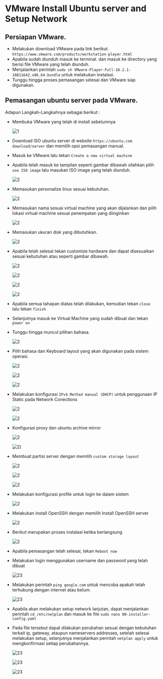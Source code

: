 # VMware Install Ubuntu server and Setup Network

## Persiapan VMware.

- Melakukan download VMware pada link berikut. `https://www.vmware.com/products/workstation-player.html`
- Apabila sudah diunduh masuk ke terminal. dan masuk ke directory yang berisi file VMware yang telah diunduh.
- Menjalankan perintah `sudo sh VMware-Player-Full-16.2.1-18811642.x86_64.bundle` untuk melakukan instalasi.
- Tunggu hingga proses pemasangan selesai dan VMware siap digunakan.

## Pemasangan ubuntu server pada VMware.

Adapun Langkah-Langkahnya sebagai berikut :

- Membuka VMware yang telah di install sebelumnya

  ![1](assets/vmware-1.png)

- Download ISO ubuntu server di website `https://ubuntu.com download/server` dan memilih opsi pemasangan manual.
- Masuk ke VMware lalu tekan `Create a new virtual machine`
- Apabila telah masuk ke tampilan seperti gambar dibawah silahkan pilih `use ISO image` lalu masukan ISO image yang telah diunduh.

  ![2](assets/vmware-2.png)

- Memasukan personalize linux sesuai kebutuhan.

  ![2](assets/vmware-3.png)

- Memasukan nama sesuai virtual machine yang akan dijalankan dan pilih lokasi virtual machine sesuai penempatan yang diinginkan

  ![2](assets/vmware-4.png)

- Memasukan ukuran disk yang dibutuhkan.

  ![2](assets/vmware-5.png)

- Apabila telah selesai tekan customize hardware dan dapat disesuaikan sesuai kebutuhan atau seperti gambar dibawah.

  ![2](assets/vmware-6.png)

  ![2](assets/vmware-7png)

  ![2](assets/vmware-8.png)

  ![2](assets/vmware-9.png)

- Apabila semua tahapan diatas telah dilakukan, kemudian tekan `close` lalu tekan `finish`
- Selanjutnya masuk ke Virtual Machine yang sudah dibuat dan tekan `power on`
- Tunggu hingga muncul pilihan bahasa.

  ![2](assets/vmware-11.png)

- Pilih bahasa dan Keyboard layout yang akan digunakan pada sistem operasi.

  ![2](assets/vmware-12.png)

  ![2](assets/vmware-12-1.png)

  ![2](assets/vmware-13.png)

- Melakukan konfigurasi `IPv4 Method manual (DHCP)` untuk penggunaan IP Static pada Network Conections

  ![2](assets/vmware-14.png)

  ![2](assets/vmware-14-1.png)

- Konfigurasi proxy dan ubuntu archive mirror

  ![2](assets/vmware-15.png)

  ![2](assets/vmware-16.png))

- Membuat partisi server dengan memilih `custom storage layout`

  ![2](assets/vmware-17.png)

  ![2](assets/vmware-18.png)

  ![2](assets/vmware-19.png)

- Melakukan konfigurasi profile untuk login ke dalam sistem

  ![2](assets/vmware-20.png)

- Melakukan install OpenSSH dengan memilih Install OpenSSH server

  ![2](assets/vmware-21.png)

- Berikut merupakan proses instalasi ketika berlangsung

  ![2](assets/vmware-22.png)

- Apabila pemasangan telah selesai, tekan `Reboot now`
- Melakukan login menggunakan username dan password yang telah dibuat

  ![23](assets/vmware-23.png)

- Melakukan perintah `ping google.com` untuk mencoba apakah telah terhubung dengan internet atau belum.

  ![23](assets/vmware-24.png)

- Apabila akan melakukan setup network lanjutan, dapat menjalankan perintah `cd /etc/netplan` dan masuk ke file `sudo nano 00-installer-config.yaml`

- Pada file tersebut dapat dilakukan perubahan sesuai dengan kebutuhan terkait ip, gateway, ataupun nameservers addresses, setelah selesai melakukan setup, selanjutnya menjalankan perintah `netplan apply` untuk mengkonfirmasi setiap perubahannya.

  ![23](assets/vmware-25.png)

  ![23](assets/vmware-26.png)

  ![23](assets/vmware-27.png)

